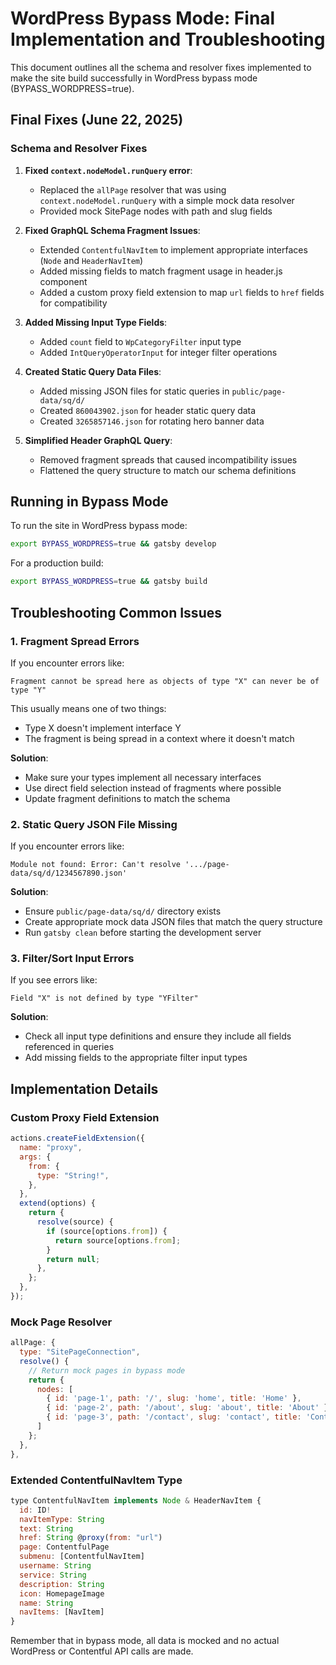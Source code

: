 # WordPress Bypass Mode: Final Implementation and Troubleshooting

This document outlines all the schema and resolver fixes implemented to make the site build successfully in WordPress bypass mode (BYPASS_WORDPRESS=true).

## Final Fixes (June 22, 2025)

### Schema and Resolver Fixes

1. **Fixed `context.nodeModel.runQuery` error**:
   - Replaced the `allPage` resolver that was using `context.nodeModel.runQuery` with a simple mock data resolver
   - Provided mock SitePage nodes with path and slug fields

2. **Fixed GraphQL Schema Fragment Issues**:
   - Extended `ContentfulNavItem` to implement appropriate interfaces (`Node` and `HeaderNavItem`)
   - Added missing fields to match fragment usage in header.js component
   - Added a custom proxy field extension to map `url` fields to `href` fields for compatibility

3. **Added Missing Input Type Fields**:
   - Added `count` field to `WpCategoryFilter` input type
   - Added `IntQueryOperatorInput` for integer filter operations

4. **Created Static Query Data Files**:
   - Added missing JSON files for static queries in `public/page-data/sq/d/`
   - Created `860043902.json` for header static query data
   - Created `3265857146.json` for rotating hero banner data

5. **Simplified Header GraphQL Query**:
   - Removed fragment spreads that caused incompatibility issues
   - Flattened the query structure to match our schema definitions

## Running in Bypass Mode

To run the site in WordPress bypass mode:

```bash
export BYPASS_WORDPRESS=true && gatsby develop
```

For a production build:

```bash
export BYPASS_WORDPRESS=true && gatsby build
```

## Troubleshooting Common Issues

### 1. Fragment Spread Errors

If you encounter errors like:
```
Fragment cannot be spread here as objects of type "X" can never be of type "Y"
```

This usually means one of two things:
- Type X doesn't implement interface Y
- The fragment is being spread in a context where it doesn't match

**Solution**: 
- Make sure your types implement all necessary interfaces
- Use direct field selection instead of fragments where possible
- Update fragment definitions to match the schema

### 2. Static Query JSON File Missing

If you encounter errors like:
```
Module not found: Error: Can't resolve '.../page-data/sq/d/1234567890.json'
```

**Solution**:
- Ensure `public/page-data/sq/d/` directory exists
- Create appropriate mock data JSON files that match the query structure
- Run `gatsby clean` before starting the development server

### 3. Filter/Sort Input Errors

If you see errors like:
```
Field "X" is not defined by type "YFilter"
```

**Solution**:
- Check all input type definitions and ensure they include all fields referenced in queries
- Add missing fields to the appropriate filter input types

## Implementation Details

### Custom Proxy Field Extension
```javascript
actions.createFieldExtension({
  name: "proxy",
  args: {
    from: {
      type: "String!",
    },
  },
  extend(options) {
    return {
      resolve(source) {
        if (source[options.from]) {
          return source[options.from];
        }
        return null;
      },
    };
  },
});
```

### Mock Page Resolver
```javascript
allPage: {
  type: "SitePageConnection",
  resolve() {
    // Return mock pages in bypass mode
    return {
      nodes: [
        { id: 'page-1', path: '/', slug: 'home', title: 'Home' },
        { id: 'page-2', path: '/about', slug: 'about', title: 'About' },
        { id: 'page-3', path: '/contact', slug: 'contact', title: 'Contact' }
      ]
    };
  },
},
```

### Extended ContentfulNavItem Type
```javascript
type ContentfulNavItem implements Node & HeaderNavItem {
  id: ID!
  navItemType: String
  text: String
  href: String @proxy(from: "url") 
  page: ContentfulPage
  submenu: [ContentfulNavItem]
  username: String
  service: String
  description: String
  icon: HomepageImage
  name: String
  navItems: [NavItem]
}
```

Remember that in bypass mode, all data is mocked and no actual WordPress or Contentful API calls are made.
